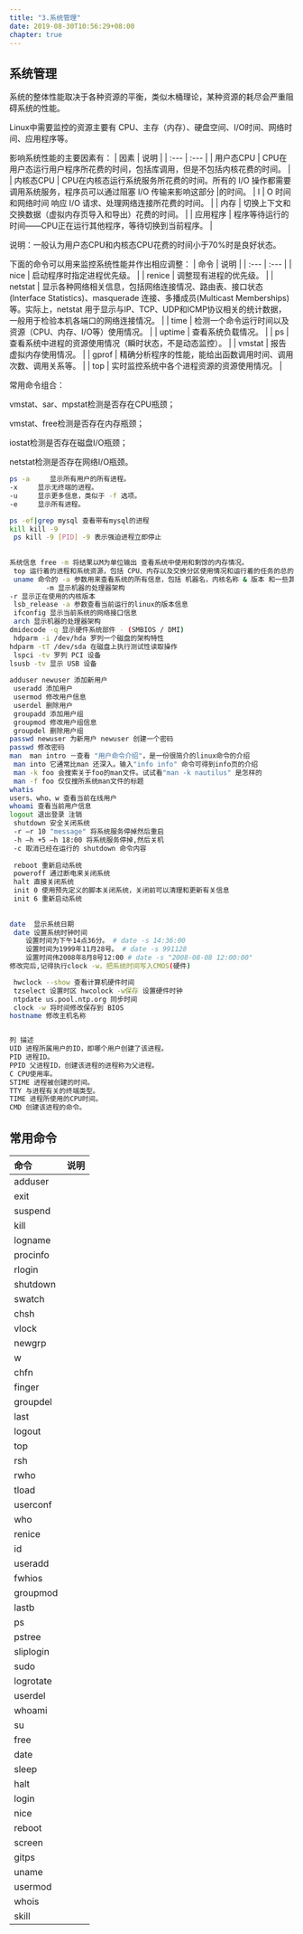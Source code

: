 ```yaml
---
title: "3.系统管理"
date: 2019-08-30T10:56:29+08:00
chapter: true
---
```


## 系统管理

系统的整体性能取决于各种资源的平衡，类似木桶理论，某种资源的耗尽会严重阻碍系统的性能。

Linux中需要监控的资源主要有 CPU、主存（内存）、硬盘空间、I/O时间、网络时间、应用程序等。

影响系统性能的主要因素有：
| 因素 | 说明 |
| :--- | :--- |
| 用户态CPU | CPU在用户态运行用户程序所花费的时间，包括库调用，但是不包括内核花费的时间。 |
| 内核态CPU | CPU在内核态运行系统服务所花费的时间。所有的 I/O 操作都需要调用系统服务，程序员可以通过阻塞 I/O 传输来影响这部分 |的时间。
| I | O 时间和网络时间 响应 I/O 请求、处理网络连接所花费的时间。 |
| 内存 | 切换上下文和交换数据（虚拟内存页导入和导出）花费的时间。 |
| 应用程序 | 程序等待运行的时间——CPU正在运行其他程序，等待切换到当前程序。 |

说明：一般认为用户态CPU和内核态CPU花费的时间小于70%时是良好状态。

下面的命令可以用来监控系统性能并作出相应调整：
| 命令 | 说明 |
| :--- | :--- |
| nice | 启动程序时指定进程优先级。 |
| renice | 调整现有进程的优先级。 |
| netstat | 显示各种网络相关信息，包括网络连接情况、路由表、接口状态(Interface Statistics)、masquerade 连接、多播成员(Multicast Memberships)等。实际上，netstat 用于显示与IP、TCP、UDP和ICMP协议相关的统计数据，一般用于检验本机各端口的网络连接情况。 |
| time | 检测一个命令运行时间以及资源（CPU、内存、I/O等）使用情况。 |
| uptime | 查看系统负载情况。 |
| ps | 查看系统中进程的资源使用情况（瞬时状态，不是动态监控）。 |
| vmstat | 报告虚拟内存使用情况。 |
| gprof | 精确分析程序的性能，能给出函数调用时间、调用次数、调用关系等。 |
| top | 实时监控系统中各个进程资源的资源使用情况。 |

常用命令组合：

vmstat、sar、mpstat检测是否存在CPU瓶颈；

vmstat、free检测是否存在内存瓶颈；

iostat检测是否存在磁盘I/O瓶颈；

netstat检测是否存在网络I/O瓶颈。

```bash
ps -a     显示所有用户的所有进程。
-x     显示无终端的进程。
-u     显示更多信息，类似于 -f 选项。
-e     显示所有进程。

ps -ef|grep mysql 查看带有mysql的进程  
kill kill -9
 ps kill -9 [PID] -9 表示强迫进程立即停止
 
 
系统信息 free -m 将结果以M为单位输出 查看系统中使用和剩馀的内存情况。
 top 运行着的进程和系统资源，包括 CPU、内存以及交换分区使用情况和运行着的任务的总的数量
 uname 命令的 -a 参数用来查看系统的所有信息，包括 机器名，内核名称 & 版本 和一些其它的细节。
         -m 显示机器的处理器架构 
-r 显示正在使用的内核版本
 lsb_release -a 参数查看当前运行的linux的版本信息
 ifconfig 显示当前系统的网络接口信息
 arch 显示机器的处理器架构 
dmidecode -q 显示硬件系统部件 - (SMBIOS / DMI)
 hdparm -i /dev/hda 罗列一个磁盘的架构特性 
hdparm -tT /dev/sda 在磁盘上执行测试性读取操作
 lspci -tv 罗列 PCI 设备  
lsusb -tv 显示 USB 设备
 
adduser newuser 添加新用户
 useradd 添加用户
 usermod 修改用户信息
 userdel 删除用户
 groupadd 添加用户组
 groupmod 修改用户组信息
 groupdel 删除用户组
passwd newuser 为新用户 newuser 创建一个密码
passwd 修改密码
man  man intro －查看 "用户命令介绍"，是一份很简介的linux命令的介绍
 man into 它通常比man 还深入。输入"info info" 命令可得到info页的介绍
 man -k foo 会搜索关于foo的man文件。试试看"man -k nautilus" 是怎样的
 man -f foo 仅仅搜所系统man文件的标题
whatis 
users、who、w 查看当前在线用户
whoami 查看当前用户信息
logout 退出登录 注销
 shutdown 安全关闭系统
 -r –r 10 "message" 将系统服务停掉然后重启 
 -h –h +5 –h 18:00 将系统服务停掉,然后关机 
 -c 取消已经在运行的 shutdown 命令内容
 
 reboot 重新启动系统 
 poweroff 通过断电来关闭系统
 halt 直接关闭系统
 init 0 使用预先定义的脚本关闭系统，关闭前可以清理和更新有关信息
 init 6 重新启动系统
 
 
date  显示系统日期
 date 设置系统时钟时间 
    设置时间为下午14点36分。 # date -s 14:36:00 
    设置时间为1999年11月28号。 # date -s 991128 
    设置时间伟2008年8月8号12:00 # date -s "2008-08-08 12:00:00"
修改完后,记得执行clock -w，把系统时间写入CMOS(硬件) 

 hwclock --show 查看计算机硬件时间
 tzselect 设置时区 hwcolock -w保存 设置硬件时钟
 ntpdate us.pool.ntp.org 同步时间
 clock -w 将时间修改保存到 BIOS 
hostname 修改主机名称


列 描述
UID 进程所属用户的ID，即哪个用户创建了该进程。
PID 进程ID。
PPID 父进程ID，创建该进程的进程称为父进程。
C CPU使用率。
STIME 进程被创建的时间。
TTY 与进程有关的终端类型。
TIME 进程所使用的CPU时间。
CMD 创建该进程的命令。

```

## 常用命令

| 命令 | 说明 |
| :--- | :--- |
| adduser | |
| exit | |
| suspend | |
| kill | |
| logname | |
| procinfo | |
| rlogin | |
| shutdown | |
| swatch | |
| chsh | |
| vlock | |
| newgrp | |
| w | |
| chfn | |
| finger | |
| groupdel | |
| last | |
| logout | |
| top | |
| rsh | |
| rwho | |
| tload | |
| userconf | |
| who | |
| renice | |
| id | |
| useradd | |
| fwhios | |
| groupmod | |
| lastb | |
| ps | |
| pstree | |
| sliplogin | |
| sudo | |
| logrotate | |
| userdel | |
| whoami | |
| su | |
| free | |
| date | |
| sleep | |
| halt | |
| login | |
| nice | |
| reboot | |
| screen | |
| gitps | |
| uname | |
| usermod | |
| whois | |
| skill | |

